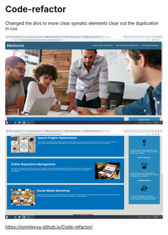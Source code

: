 # Code-refactor
Changed the divs to more clear symatic elements
clear out the duplication in css

![alt text](./assets/images/homeworkscrnshot1.png)

![alt text](./assets/images/homeworkscrnshot2.png)

https://jonmleyva.github.io/Code-refactor/